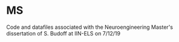 # MS
Code and datafiles associated with the Neuroengineering Master's dissertation of S. Budoff at IIN-ELS on 7/12/19
